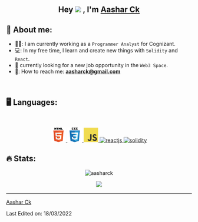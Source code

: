 <h2 align="center">Hey <img src="https://media.giphy.com/media/hvRJCLFzcasrR4ia7z/giphy.gif" width="25px"> , I'm <a href="https://github.com/aasharck">Aashar Ck</a></h2>


## 🧔 About me:
- 👨‍💼: I am currently working as a `Programmer Analyst` for Cognizant.
- 💻: In my free time, I learn and create new things with `Solidity` and `React`.
- :thinking: currently looking for a new job opportunity in the `Web3 Space`.
- 📧: How to reach me: **aasharck@gmail.com**

<br>

## 🖥️ Languages:
<br />
<p align="center"> 
  <a href="https://www.w3.org/html/" target="_blank"> 
    <img src="https://raw.githubusercontent.com/devicons/devicon/master/icons/html5/html5-original-wordmark.svg" alt="html5" width="40" height="40"/> 
  </a>
  <a href="https://www.w3schools.com/css/" target="_blank"> 
    <img src="https://raw.githubusercontent.com/devicons/devicon/master/icons/css3/css3-original-wordmark.svg" alt="css3" width="40" height="40"/> 
  </a>
  <a href="https://developer.mozilla.org/en-US/docs/Web/JavaScript" target="_blank"> 
    <img src="https://raw.githubusercontent.com/devicons/devicon/master/icons/javascript/javascript-original.svg" alt="javascript" width="40" height="40"/> 
  </a> 
  <a href="https://reactjs.org/" target="_blank"> 
    <img src="https://cdn.freebiesupply.com/logos/large/2x/react-1-logo-png-transparent.png" alt="reactjs" width="40" height="40"/> 
  </a>  
  <a href="https://docs.soliditylang.org/en/develop/" target="_blank"> 
    <img src="https://www.kindpng.com/picc/m/694-6948383_developing-ethereum-smart-contracts-for-beginners-ethereum-and.png" alt="solidity" width="40" height="40"/> 
  </a> 
</p>


## 🔥 Stats:
<p align="center"><img src="https://github-readme-streak-stats.herokuapp.com?user=aasharck&theme=github-dark&hide_border=true&date_format=M%20j%5B%2C%20Y%5D" alt="aasharck" /><br />
<div align="center"><img height= "150" src="https://github-readme-stats.vercel.app/api/top-langs/?username=aasharck&theme=github_dark&layout=compact&border_color=1F1F1F" /></div></p>


------

[Aashar Ck](https://github.com/aasharck)

Last Edited on: 18/03/2022
